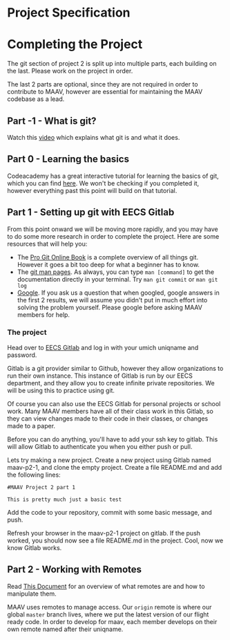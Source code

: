 Project Specification
================================================================================

Completing the Project
================================================================================
The git section of project 2 is split up into multiple parts, each building
on the last. Please work on the project in order. 

The last 2 parts are optional, since they are not required in order to contribute
to MAAV, however are essential for maintaining the MAAV codebase as a lead. 

Part -1 - What is git?
--------------------------------------------------------------------------------

Watch this [video](https://www.youtube.com/watch?v=_Jmkvv_nKTE) which 
explains what git is and what it does. 

Part 0 - Learning the basics
--------------------------------------------------------------------------------

Codeacademy has a great interactive tutorial for learning the basics of git, 
which you can find [here](https://www.codecademy.com/learn/learn-git). We won't
be checking if you completed it, however everything past this point will build
on that tutorial. 


Part 1 - Setting up git with EECS Gitlab
--------------------------------------------------------------------------------

From this point onward we will be moving more rapidly, and you may have to 
do some more research in order to complete the project. Here are some resources
that will help you: 

* The [Pro Git Online Book](https://git-scm.com/book/en/v2) is a complete 
overview of all things git. However it goes a bit too deep for what a beginner
has to know. 
* The [git man pages](https://git-scm.com/docs). As always, you can type 
`man [command]` to get the documentation directly in your terminal. Try
`man git commit` or `man git log`
* [Google](https://google.com). If you ask us a question that when googled, 
google answers in the first 2 results, we will assume you didn't put in much
effort into solving the problem yourself. Please google before asking MAAV
members for help.

### The project

Head over to [EECS Gitlab](https://gitlab.eecs.umich.edu/) and log in with
your umich uniqname and password. 

Gitlab is a git provider similar to Github, however they allow organizations
to run their own instance. This instance of Gitlab is run by our EECS department, 
and they allow you to create infinite private repositories. We will be using
this to practice using git. 

Of course you can also use the EECS Gitlab for personal projects or school work. 
Many MAAV members have all of their class 
work in this Gitlab, so they can view changes made to their code in their classes, 
or changes made to a paper. 

Before you can do anything, you'll have to add your ssh key to gitlab. This will
allow Gitlab to authenticate you when you either push or pull.

Lets try making a new project. Create a new project using Gitlab named 
maav-p2-1, and clone the
empty project. Create a file README.md and add the following lines:

```
#MAAV Project 2 part 1

This is pretty much just a basic test
```

Add the code to your repository, commit with some basic message, and push. 

Refresh your browser in the maav-p2-1 project on gitlab. If the push worked, 
you should now see a file README.md in the project. Cool, now we know Gitlab
works. 


Part 2 - Working with Remotes
--------------------------------------------------------------------------------

Read 
[This Document](https://git-scm.com/book/en/v2/Git-Basics-Working-with-Remotes)
for an overview of what remotes are and how to manipulate them. 

MAAV uses remotes to manage access. Our `origin` remote is where our global
`master` branch lives, where we put the latest version of our flight ready 
code. In order to develop for maav, each member develops on their own 
remote named after their uniqname. 
